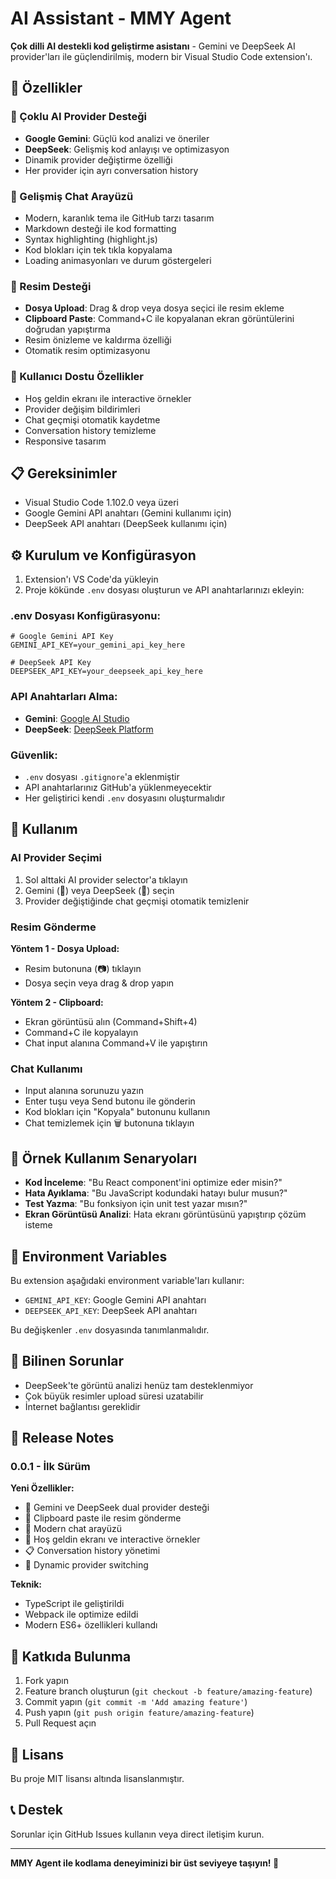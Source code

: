 # AI Assistant - MMY Agent

**Çok dilli AI destekli kod geliştirme asistanı** - Gemini ve DeepSeek AI provider'ları ile güçlendirilmiş, modern bir Visual Studio Code extension'ı.

## 🚀 Özellikler

### 🤖 Çoklu AI Provider Desteği
- **Google Gemini**: Güçlü kod analizi ve öneriler
- **DeepSeek**: Gelişmiş kod anlayışı ve optimizasyon
- Dinamik provider değiştirme özelliği
- Her provider için ayrı conversation history

### 💬 Gelişmiş Chat Arayüzü
- Modern, karanlık tema ile GitHub tarzı tasarım
- Markdown desteği ile kod formatting
- Syntax highlighting (highlight.js)
- Kod blokları için tek tıkla kopyalama
- Loading animasyonları ve durum göstergeleri

### 📸 Resim Desteği
- **Dosya Upload**: Drag & drop veya dosya seçici ile resim ekleme
- **Clipboard Paste**: Command+C ile kopyalanan ekran görüntülerini doğrudan yapıştırma
- Resim önizleme ve kaldırma özelliği
- Otomatik resim optimizasyonu

### 🎨 Kullanıcı Dostu Özellikler
- Hoş geldin ekranı ile interactive örnekler
- Provider değişim bildirimleri
- Chat geçmişi otomatik kaydetme
- Conversation history temizleme
- Responsive tasarım

## 📋 Gereksinimler

- Visual Studio Code 1.102.0 veya üzeri
- Google Gemini API anahtarı (Gemini kullanımı için)
- DeepSeek API anahtarı (DeepSeek kullanımı için)

## ⚙️ Kurulum ve Konfigürasyon

1. Extension'ı VS Code'da yükleyin
2. Proje kökünde `.env` dosyası oluşturun ve API anahtarlarınızı ekleyin:

### .env Dosyası Konfigürasyonu:
```env
# Google Gemini API Key
GEMINI_API_KEY=your_gemini_api_key_here

# DeepSeek API Key
DEEPSEEK_API_KEY=your_deepseek_api_key_here
```

### API Anahtarları Alma:
- **Gemini**: [Google AI Studio](https://makersuite.google.com/app/apikey) 
- **DeepSeek**: [DeepSeek Platform](https://platform.deepseek.com/)

### Güvenlik:
- `.env` dosyası `.gitignore`'a eklenmiştir
- API anahtarlarınız GitHub'a yüklenmeyecektir
- Her geliştirici kendi `.env` dosyasını oluşturmalıdır

## 📖 Kullanım

### AI Provider Seçimi
1. Sol alttaki AI provider selector'a tıklayın
2. Gemini (🤖) veya DeepSeek (🧠) seçin
3. Provider değiştiğinde chat geçmişi otomatik temizlenir

### Resim Gönderme
**Yöntem 1 - Dosya Upload:**
- Resim butonuna (📷) tıklayın
- Dosya seçin veya drag & drop yapın

**Yöntem 2 - Clipboard:**
- Ekran görüntüsü alın (Command+Shift+4)
- Command+C ile kopyalayın  
- Chat input alanına Command+V ile yapıştırın

### Chat Kullanımı
- Input alanına sorunuzu yazın
- Enter tuşu veya Send butonu ile gönderin
- Kod blokları için "Kopyala" butonunu kullanın
- Chat temizlemek için 🗑️ butonuna tıklayın

## 🎯 Örnek Kullanım Senaryoları

- **Kod İnceleme**: "Bu React component'ini optimize eder misin?"
- **Hata Ayıklama**: "Bu JavaScript kodundaki hatayı bulur musun?"
- **Test Yazma**: "Bu fonksiyon için unit test yazar mısın?"
- **Ekran Görüntüsü Analizi**: Hata ekranı görüntüsünü yapıştırıp çözüm isteme

## 🔧 Environment Variables

Bu extension aşağıdaki environment variable'ları kullanır:

- `GEMINI_API_KEY`: Google Gemini API anahtarı
- `DEEPSEEK_API_KEY`: DeepSeek API anahtarı

Bu değişkenler `.env` dosyasında tanımlanmalıdır.

## 🐛 Bilinen Sorunlar

- DeepSeek'te görüntü analizi henüz tam desteklenmiyor
- Çok büyük resimler upload süresi uzatabilir
- İnternet bağlantısı gereklidir

## 📝 Release Notes

### 0.0.1 - İlk Sürüm

**Yeni Özellikler:**
- 🤖 Gemini ve DeepSeek dual provider desteği
- 📸 Clipboard paste ile resim gönderme
- 💬 Modern chat arayüzü
- 🎨 Hoş geldin ekranı ve interactive örnekler
- 📋 Conversation history yönetimi
- 🔄 Dynamic provider switching

**Teknik:**
- TypeScript ile geliştirildi
- Webpack ile optimize edildi
- Modern ES6+ özellikleri kullandı

## 🤝 Katkıda Bulunma

1. Fork yapın
2. Feature branch oluşturun (`git checkout -b feature/amazing-feature`)
3. Commit yapın (`git commit -m 'Add amazing feature'`)
4. Push yapın (`git push origin feature/amazing-feature`)
5. Pull Request açın

## 📄 Lisans

Bu proje MIT lisansı altında lisanslanmıştır.

## 📞 Destek

Sorunlar için GitHub Issues kullanın veya direct iletişim kurun.

---

**MMY Agent ile kodlama deneyiminizi bir üst seviyeye taşıyın! 🚀**

